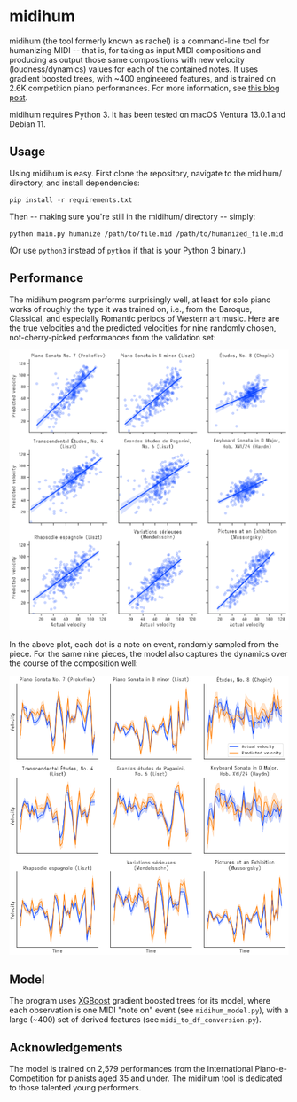 # midihum

midihum (the tool formerly known as rachel) is a command-line tool for humanizing MIDI -- that is, for taking as input MIDI compositions and producing as output those same compositions with new velocity (loudness/dynamics) values for each of the contained notes. It uses gradient boosted trees, with ~400 engineered features, and is trained on 2.6K competition piano performances. For more information, see [this blog post](https://www.erichgrunewald.com/posts/introducing-midihum-an-ml-based-midi-humanizing-tool/).

midihum requires Python 3. It has been tested on macOS Ventura 13.0.1 and Debian 11.

## Usage

Using midihum is easy. First clone the repository, navigate to the midihum/ directory, and install dependencies:

```shell
pip install -r requirements.txt
```

Then -- making sure you're still in the midihum/ directory -- simply:

```shell
python main.py humanize /path/to/file.mid /path/to/humanized_file.mid
```

(Or use `python3` instead of `python` if that is your Python 3 binary.)

## Performance

The midihum program performs surprisingly well, at least for solo piano works of roughly the type it was trained on, i.e., from the Baroque, Classical, and especially Romantic periods of Western art music. Here are the true velocities and the predicted velocities for nine randomly chosen, not-cherry-picked performances from the validation set:

![True versus predicted velocity scatter plot](midihum_velocity_scatter.png)

In the above plot, each dot is a note on event, randomly sampled from the piece. For the same nine pieces, the model also captures the dynamics over the course of the composition well:

![True versus predicted velocities over time](midihum_velocities_over_time.png)

## Model

The program uses [XGBoost](https://xgboost.readthedocs.io/en/stable/) gradient boosted trees for its model, where each observation is one MIDI "note on" event (see `midihum_model.py`), with a large (~400) set of derived features (see `midi_to_df_conversion.py`).

## Acknowledgements

The model is trained on 2,579 performances from the International Piano-e-Competition for pianists aged 35 and under. The midihum tool is dedicated to those talented young performers.
